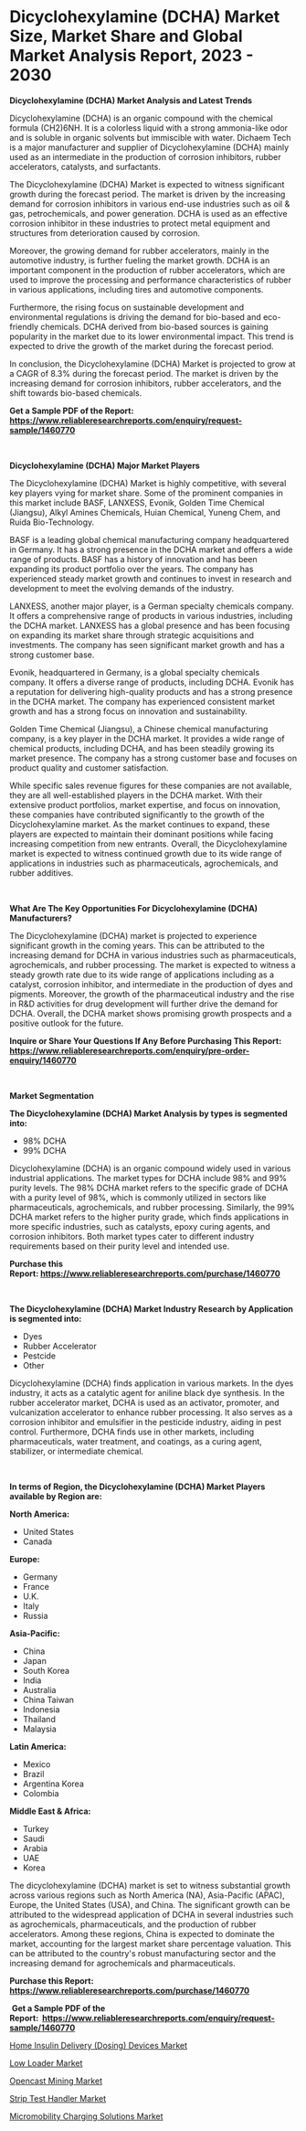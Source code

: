<p><h1>Dicyclohexylamine (DCHA) Market Size, Market Share and Global Market Analysis Report, 2023 - 2030</h1></p><p><strong>Dicyclohexylamine (DCHA) Market Analysis and Latest Trends</strong></p>
<p><p>Dicyclohexylamine (DCHA) is an organic compound with the chemical formula (CH2)6NH. It is a colorless liquid with a strong ammonia-like odor and is soluble in organic solvents but immiscible with water. Dichaem Tech is a major manufacturer and supplier of Dicyclohexylamine (DCHA) mainly used as an intermediate in the production of corrosion inhibitors, rubber accelerators, catalysts, and surfactants.</p><p>The Dicyclohexylamine (DCHA) Market is expected to witness significant growth during the forecast period. The market is driven by the increasing demand for corrosion inhibitors in various end-use industries such as oil & gas, petrochemicals, and power generation. DCHA is used as an effective corrosion inhibitor in these industries to protect metal equipment and structures from deterioration caused by corrosion.</p><p>Moreover, the growing demand for rubber accelerators, mainly in the automotive industry, is further fueling the market growth. DCHA is an important component in the production of rubber accelerators, which are used to improve the processing and performance characteristics of rubber in various applications, including tires and automotive components.</p><p>Furthermore, the rising focus on sustainable development and environmental regulations is driving the demand for bio-based and eco-friendly chemicals. DCHA derived from bio-based sources is gaining popularity in the market due to its lower environmental impact. This trend is expected to drive the growth of the market during the forecast period.</p><p>In conclusion, the Dicyclohexylamine (DCHA) Market is projected to grow at a CAGR of 8.3% during the forecast period. The market is driven by the increasing demand for corrosion inhibitors, rubber accelerators, and the shift towards bio-based chemicals.</p></p>
<p><strong>Get a Sample PDF of the Report:&nbsp; <a href="https://www.reliableresearchreports.com/enquiry/request-sample/1460770">https://www.reliableresearchreports.com/enquiry/request-sample/1460770</a></strong></p>
<p>&nbsp;</p>
<p><strong>Dicyclohexylamine (DCHA) Major Market Players</strong></p>
<p><p>The Dicyclohexylamine (DCHA) Market is highly competitive, with several key players vying for market share. Some of the prominent companies in this market include BASF, LANXESS, Evonik, Golden Time Chemical (Jiangsu), Alkyl Amines Chemicals, Huian Chemical, Yuneng Chem, and Ruida Bio-Technology.</p><p>BASF is a leading global chemical manufacturing company headquartered in Germany. It has a strong presence in the DCHA market and offers a wide range of products. BASF has a history of innovation and has been expanding its product portfolio over the years. The company has experienced steady market growth and continues to invest in research and development to meet the evolving demands of the industry.</p><p>LANXESS, another major player, is a German specialty chemicals company. It offers a comprehensive range of products in various industries, including the DCHA market. LANXESS has a global presence and has been focusing on expanding its market share through strategic acquisitions and investments. The company has seen significant market growth and has a strong customer base.</p><p>Evonik, headquartered in Germany, is a global specialty chemicals company. It offers a diverse range of products, including DCHA. Evonik has a reputation for delivering high-quality products and has a strong presence in the DCHA market. The company has experienced consistent market growth and has a strong focus on innovation and sustainability.</p><p>Golden Time Chemical (Jiangsu), a Chinese chemical manufacturing company, is a key player in the DCHA market. It provides a wide range of chemical products, including DCHA, and has been steadily growing its market presence. The company has a strong customer base and focuses on product quality and customer satisfaction.</p><p>While specific sales revenue figures for these companies are not available, they are all well-established players in the DCHA market. With their extensive product portfolios, market expertise, and focus on innovation, these companies have contributed significantly to the growth of the Dicyclohexylamine market. As the market continues to expand, these players are expected to maintain their dominant positions while facing increasing competition from new entrants. Overall, the Dicyclohexylamine market is expected to witness continued growth due to its wide range of applications in industries such as pharmaceuticals, agrochemicals, and rubber additives.</p></p>
<p>&nbsp;</p>
<p><strong>What Are The Key Opportunities For Dicyclohexylamine (DCHA) Manufacturers?</strong></p>
<p><p>The Dicyclohexylamine (DCHA) market is projected to experience significant growth in the coming years. This can be attributed to the increasing demand for DCHA in various industries such as pharmaceuticals, agrochemicals, and rubber processing. The market is expected to witness a steady growth rate due to its wide range of applications including as a catalyst, corrosion inhibitor, and intermediate in the production of dyes and pigments. Moreover, the growth of the pharmaceutical industry and the rise in R&D activities for drug development will further drive the demand for DCHA. Overall, the DCHA market shows promising growth prospects and a positive outlook for the future.</p></p>
<p><strong>Inquire or Share Your Questions If Any Before Purchasing This Report: <a href="https://www.reliableresearchreports.com/enquiry/pre-order-enquiry/1460770">https://www.reliableresearchreports.com/enquiry/pre-order-enquiry/1460770</a></strong></p>
<p>&nbsp;</p>
<p><strong>Market Segmentation</strong></p>
<p><strong>The Dicyclohexylamine (DCHA) Market Analysis by types is segmented into:</strong></p>
<p><ul><li>98% DCHA</li><li>99% DCHA</li></ul></p>
<p><p>Dicyclohexylamine (DCHA) is an organic compound widely used in various industrial applications. The market types for DCHA include 98% and 99% purity levels. The 98% DCHA market refers to the specific grade of DCHA with a purity level of 98%, which is commonly utilized in sectors like pharmaceuticals, agrochemicals, and rubber processing. Similarly, the 99% DCHA market refers to the higher purity grade, which finds applications in more specific industries, such as catalysts, epoxy curing agents, and corrosion inhibitors. Both market types cater to different industry requirements based on their purity level and intended use.</p></p>
<p><strong>Purchase this Report:&nbsp;<a href="https://www.reliableresearchreports.com/purchase/1460770">https://www.reliableresearchreports.com/purchase/1460770</a></strong></p>
<p>&nbsp;</p>
<p><strong>The Dicyclohexylamine (DCHA) Market Industry Research by Application is segmented into:</strong></p>
<p><ul><li>Dyes</li><li>Rubber Accelerator</li><li>Pestcide</li><li>Other</li></ul></p>
<p><p>Dicyclohexylamine (DCHA) finds application in various markets. In the dyes industry, it acts as a catalytic agent for aniline black dye synthesis. In the rubber accelerator market, DCHA is used as an activator, promoter, and vulcanization accelerator to enhance rubber processing. It also serves as a corrosion inhibitor and emulsifier in the pesticide industry, aiding in pest control. Furthermore, DCHA finds use in other markets, including pharmaceuticals, water treatment, and coatings, as a curing agent, stabilizer, or intermediate chemical.</p></p>
<p>&nbsp;</p>
<p><strong>In terms of Region, the Dicyclohexylamine (DCHA) Market Players available by Region are:</strong></p>
<p>
    <p> <strong> North America: </strong>
        <ul>
            <li>United States</li>
            <li>Canada</li>
        </ul>
        </p> 
    <p> <strong> Europe: </strong>
        <ul>
            <li>Germany</li>
            <li>France</li>
            <li>U.K.</li>
            <li>Italy</li>
            <li>Russia</li>
        </ul>
        </p> 
    <p> <strong> Asia-Pacific: </strong>
        <ul>
            <li>China</li>
            <li>Japan</li>
            <li>South Korea</li>
            <li>India</li>
            <li>Australia</li>
            <li>China Taiwan</li>
            <li>Indonesia</li>
            <li>Thailand</li>
            <li>Malaysia</li>
        </ul>
        </p> 
    <p> <strong> Latin America: </strong>
        <ul>
            <li>Mexico</li>
            <li>Brazil</li>
            <li>Argentina Korea</li>
            <li>Colombia</li>
        </ul>
        </p> 
    <p> <strong> Middle East & Africa: </strong>
        <ul>
            <li>Turkey</li>
            <li>Saudi</li>
            <li>Arabia</li>
            <li>UAE</li>
            <li>Korea</li>
        </ul>
    </p>
    </p>
<p><p>The dicyclohexylamine (DCHA) market is set to witness substantial growth across various regions such as North America (NA), Asia-Pacific (APAC), Europe, the United States (USA), and China. The significant growth can be attributed to the widespread application of DCHA in several industries such as agrochemicals, pharmaceuticals, and the production of rubber accelerators. Among these regions, China is expected to dominate the market, accounting for the largest market share percentage valuation. This can be attributed to the country's robust manufacturing sector and the increasing demand for agrochemicals and pharmaceuticals.</p></p>
<p><strong>Purchase this Report: <a href="https://www.reliableresearchreports.com/purchase/1460770">https://www.reliableresearchreports.com/purchase/1460770</a></strong></p>
<p>&nbsp;<strong>Get a Sample PDF of the Report:&nbsp;&nbsp;<a href="https://www.reliableresearchreports.com/enquiry/request-sample/1460770">https://www.reliableresearchreports.com/enquiry/request-sample/1460770</a></strong></p>
<p><strong></strong></p>
<p><p><a href="https://www.linkedin.com/pulse/home-insulin-delivery-dosing-devices-market-insights-players/">Home Insulin Delivery (Dosing) Devices Market</a></p><p><a href="https://medium.com/@cierrahayes645/low-loader-market-size-growth-forecast-2023-2030-372800f9dc23">Low Loader Market</a></p><p><a href="https://medium.com/@tiannathiel2023/opencast-mining-market-analysis-its-cagr-market-segmentation-and-global-industry-overview-fb1f7a9ea2f6">Opencast Mining Market</a></p><p><a href="https://github.com/AKSHATREPORTPRIME/Market-Research-Report-List-1/blob/main/strip-test-handler-market.md">Strip Test Handler Market</a></p><p><a href="https://www.linkedin.com/pulse/decoding-micromobility-charging-solutions-market-deep-dive/">Micromobility Charging Solutions Market</a></p></p>